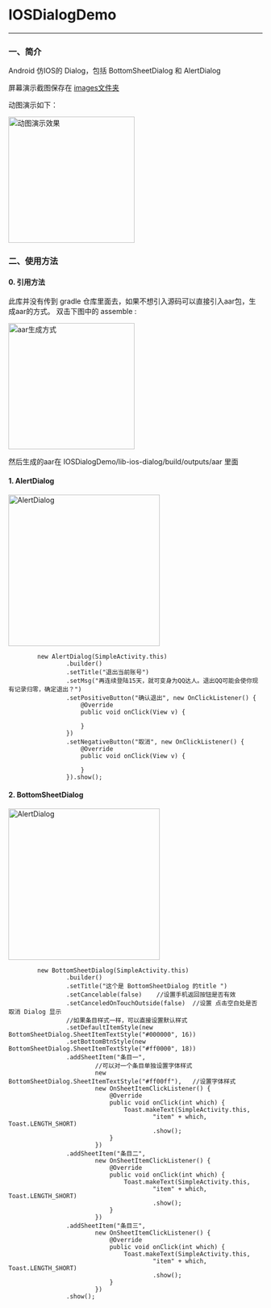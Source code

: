 # IOSDialogDemo
----

### 一、简介
Android 仿IOS的 Dialog，包括 BottomSheetDialog 和 AlertDialog

屏幕演示截图保存在 [images文件夹](https://github.com/niyingxunzong/IOSDialogDemo/blob/master/images)

动图演示如下：

<img src="https://github.com/niyingxunzong/IOSDialogDemo/blob/master/images/show.gif" alt="动图演示效果" width="250px">

### 二、使用方法

#### 0. 引用方法

此库并没有传到 gradle 仓库里面去，如果不想引入源码可以直接引入aar包，生成aar的方式。
双击下图中的 assemble :

<img src="https://github.com/niyingxunzong/IOSDialogDemo/blob/master/images/AEB7D9AC-556F-4B2E-AE14-6CF5E34E4069.png" alt="aar生成方式" width="250px">

然后生成的aar在 IOSDialogDemo/lib-ios-dialog/build/outputs/aar 里面

#### 1. AlertDialog

<img src="https://github.com/niyingxunzong/IOSDialogDemo/blob/master/images/device-2015-10-23-131539.png" alt="AlertDialog" width="300px">



```
        new AlertDialog(SimpleActivity.this)
                .builder()
                .setTitle("退出当前账号")
                .setMsg("再连续登陆15天，就可变身为QQ达人。退出QQ可能会使你现有记录归零，确定退出？")
                .setPositiveButton("确认退出", new OnClickListener() {
                    @Override
                    public void onClick(View v) {

                    }
                })
                .setNegativeButton("取消", new OnClickListener() {
                    @Override
                    public void onClick(View v) {

                    }
                }).show();
```

#### 2. BottomSheetDialog

<img src="https://github.com/niyingxunzong/IOSDialogDemo/blob/master/images/device-2015-10-23-131524.png" alt="AlertDialog" width="300px">

```
        new BottomSheetDialog(SimpleActivity.this)
                .builder()
                .setTitle("这个是 BottomSheetDialog 的title ")
                .setCancelable(false)    //设置手机返回按钮是否有效
                .setCanceledOnTouchOutside(false)  //设置 点击空白处是否取消 Dialog 显示
                //如果条目样式一样，可以直接设置默认样式
                .setDefaultItemStyle(new BottomSheetDialog.SheetItemTextStyle("#000000", 16))
                .setBottomBtnStyle(new BottomSheetDialog.SheetItemTextStyle("#ff0000", 18))
                .addSheetItem("条目一",
                        //可以对一个条目单独设置字体样式
                        new BottomSheetDialog.SheetItemTextStyle("#ff00ff"),   //设置字体样式
                        new OnSheetItemClickListener() {
                            @Override
                            public void onClick(int which) {
                                Toast.makeText(SimpleActivity.this,
                                        "item" + which, Toast.LENGTH_SHORT)
                                        .show();
                            }
                        })
                .addSheetItem("条目二",
                        new OnSheetItemClickListener() {
                            @Override
                            public void onClick(int which) {
                                Toast.makeText(SimpleActivity.this,
                                        "item" + which, Toast.LENGTH_SHORT)
                                        .show();
                            }
                        })
                .addSheetItem("条目三",
                        new OnSheetItemClickListener() {
                            @Override
                            public void onClick(int which) {
                                Toast.makeText(SimpleActivity.this,
                                        "item" + which, Toast.LENGTH_SHORT)
                                        .show();
                            }
                        })
                .show();


```